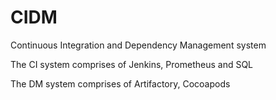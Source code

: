 # CIDM
Continuous Integration and Dependency Management system

The CI system comprises of Jenkins, Prometheus and SQL

The DM system comprises of Artifactory, Cocoapods
